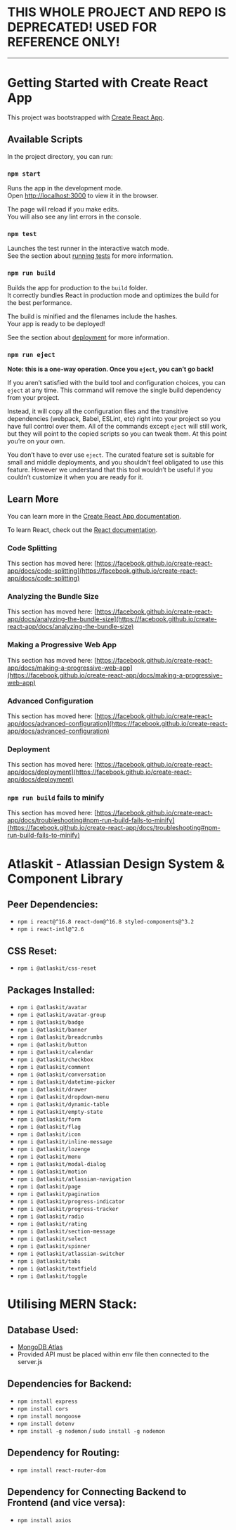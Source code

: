 # THIS WHOLE PROJECT AND REPO IS DEPRECATED! USED FOR REFERENCE ONLY!

---

# Getting Started with Create React App

This project was bootstrapped with [Create React App](https://github.com/facebook/create-react-app).

## Available Scripts

In the project directory, you can run:

### `npm start`

Runs the app in the development mode.\
Open [http://localhost:3000](http://localhost:3000) to view it in the browser.

The page will reload if you make edits.\
You will also see any lint errors in the console.

### `npm test`

Launches the test runner in the interactive watch mode.\
See the section about [running tests](https://facebook.github.io/create-react-app/docs/running-tests) for more information.

### `npm run build`

Builds the app for production to the `build` folder.\
It correctly bundles React in production mode and optimizes the build for the best performance.

The build is minified and the filenames include the hashes.\
Your app is ready to be deployed!

See the section about [deployment](https://facebook.github.io/create-react-app/docs/deployment) for more information.

### `npm run eject`

**Note: this is a one-way operation. Once you `eject`, you can’t go back!**

If you aren’t satisfied with the build tool and configuration choices, you can `eject` at any time. This command will remove the single build dependency from your project.

Instead, it will copy all the configuration files and the transitive dependencies (webpack, Babel, ESLint, etc) right into your project so you have full control over them. All of the commands except `eject` will still work, but they will point to the copied scripts so you can tweak them. At this point you’re on your own.

You don’t have to ever use `eject`. The curated feature set is suitable for small and middle deployments, and you shouldn’t feel obligated to use this feature. However we understand that this tool wouldn’t be useful if you couldn’t customize it when you are ready for it.

## Learn More

You can learn more in the [Create React App documentation](https://facebook.github.io/create-react-app/docs/getting-started).

To learn React, check out the [React documentation](https://reactjs.org/).

### Code Splitting

This section has moved here: [https://facebook.github.io/create-react-app/docs/code-splitting](https://facebook.github.io/create-react-app/docs/code-splitting)

### Analyzing the Bundle Size

This section has moved here: [https://facebook.github.io/create-react-app/docs/analyzing-the-bundle-size](https://facebook.github.io/create-react-app/docs/analyzing-the-bundle-size)

### Making a Progressive Web App

This section has moved here: [https://facebook.github.io/create-react-app/docs/making-a-progressive-web-app](https://facebook.github.io/create-react-app/docs/making-a-progressive-web-app)

### Advanced Configuration

This section has moved here: [https://facebook.github.io/create-react-app/docs/advanced-configuration](https://facebook.github.io/create-react-app/docs/advanced-configuration)

### Deployment

This section has moved here: [https://facebook.github.io/create-react-app/docs/deployment](https://facebook.github.io/create-react-app/docs/deployment)

### `npm run build` fails to minify

This section has moved here: [https://facebook.github.io/create-react-app/docs/troubleshooting#npm-run-build-fails-to-minify](https://facebook.github.io/create-react-app/docs/troubleshooting#npm-run-build-fails-to-minify)

# Atlaskit - Atlassian Design System & Component Library

## Peer Dependencies:
- `npm i react@^16.8 react-dom@^16.8 styled-components@^3.2`
- `npm i react-intl@^2.6`

## CSS Reset:
- `npm i @atlaskit/css-reset`

## Packages Installed:
- `npm i @atlaskit/avatar`
- `npm i @atlaskit/avatar-group`
- `npm i @atlaskit/badge`
- `npm i @atlaskit/banner`
- `npm i @atlaskit/breadcrumbs`
- `npm i @atlaskit/button`
- `npm i @atlaskit/calendar`
- `npm i @atlaskit/checkbox`
- `npm i @atlaskit/comment`
- `npm i @atlaskit/conversation`
- `npm i @atlaskit/datetime-picker`
- `npm i @atlaskit/drawer`
- `npm i @atlaskit/dropdown-menu`
- `npm i @atlaskit/dynamic-table`
- `npm i @atlaskit/empty-state`
- `npm i @atlaskit/form`
- `npm i @atlaskit/flag`
- `npm i @atlaskit/icon`
- `npm i @atlaskit/inline-message`
- `npm i @atlaskit/lozenge`
- `npm i @atlaskit/menu`
- `npm i @atlaskit/modal-dialog`
- `npm i @atlaskit/motion`
- `npm i @atlaskit/atlassian-navigation`
- `npm i @atlaskit/page`
- `npm i @atlaskit/pagination`
- `npm i @atlaskit/progress-indicator`
- `npm i @atlaskit/progress-tracker`
- `npm i @atlaskit/radio`
- `npm i @atlaskit/rating`
- `npm i @atlaskit/section-message`
- `npm i @atlaskit/select`
- `npm i @atlaskit/spinner`
- `npm i @atlaskit/atlassian-switcher`
- `npm i @atlaskit/tabs`
- `npm i @atlaskit/textfield`
- `npm i @atlaskit/toggle`

# Utilising MERN Stack:

## Database Used: 
- [MongoDB Atlas](https://www.mongodb.com/cloud/atlas) 
- Provided API must be placed within env file then connected to the server.js  

## Dependencies for Backend:
- `npm install express` 
- `npm install cors` 
- `npm install mongoose` 
- `npm install dotenv` 
- `npm install -g nodemon` / `sudo install -g nodemon`

## Dependency for Routing:
- `npm install react-router-dom`

## Dependency for Connecting Backend to Frontend (and vice versa):
- `npm install axios`